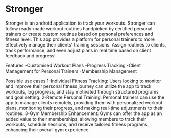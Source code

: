 # Stronger
Stronger is an android application to track your workouts. 
Stronger can follow ready-made workout routines handpicked by certified personal trainers or create custom routines based on personal preferences and fitness level.
This app provides a platform for personal trainers to more effectively manage their clients' training sessions.
Assign routines to clients, track performance, and even adjust plans in real time based on client feedback and progress!

Features
-Customised Workout Plans
-Progress Tracking
-Client Management for Personal Trainers
-Membership Management

Possible use cases
1-Individual Fitness Tracking: Users looking to monitor and improve their personal fitness journey can utilize the app to track workouts, log progress, and stay motivated through structured programs and goal setting.
2-Remote Personal Training: Personal trainers can use the app to manage clients remotely, providing them with personalized workout plans, monitoring their progress, and making real-time adjustments to their routines.
3-Gym Membership Enhancement: Gyms can offer the app as an added value to their memberships, allowing members to track their workouts, schedule sessions, and receive tailored fitness programs, enhancing their overall gym experience.

